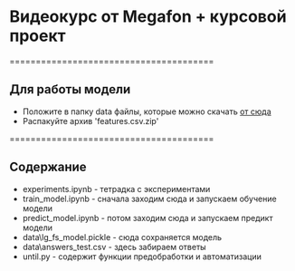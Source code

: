 # Видеокурс от Megafon + курсовой проект

=======================================

## Для работы модели
 - Положите в папку data файлы, которые можно скачать <a  href="https://drive.google.com/drive/folders/1LCUYS7uXKKZenNn8fUTjq_iupelNRAfQ" target="_blank"  >от сюда</a>
 - Распакуйте архив 'features.csv.zip'
 
=======================================

## Содержание
- experiments.ipynb - тетрадка с экспериментами
- train_model.ipynb - сначала заходим сюда и запускаем обучение модели
- predict_model.ipynb - потом заходим сюда и запускаем предикт модели
- data\lg_fs_model.pickle - сюда сохраняется модель
- data\answers_test.csv - здесь забираем ответы
- until.py - содержит функции предобработки и автоматизации
